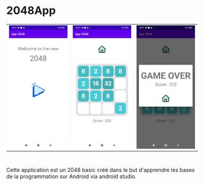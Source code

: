 # 2048App
<table style="border:none; margin:0; padding:0; background:none;"><tr>
<td> <img src="https://github.com/ValentinRV/2048App/blob/master/assets/images/App1.jpg?raw=true" alt="Preview1" style="width: 250px;"/> </td>
<td> <img src="https://github.com/ValentinRV/2048App/blob/master/assets/images/App2.jpg?raw=true" alt="Preview2" style="width: 250px;"/> </td>
<td> <img src="https://github.com/ValentinRV/2048App/blob/master/assets/images/App3.jpg?raw=true" alt="Preview3" style="width: 250px;"/> </td>
</tr></table>

#
Cette application est un 2048 basic créé dans le but d'apprendre les bases de la programmation sur Android via android studio.
